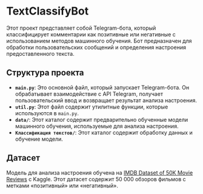# TextClassifyBot

Этот проект представляет собой Telegram-бота, который классифицирует комментарии как позитивные или негативные с использованием методов машинного обучения. Бот предназначен для обработки пользовательских сообщений и определения настроения предоставленного текста.

## Структура проекта

- **`main.py`**: Это основной файл, который запускает Telegram-бота. Он обрабатывает взаимодействие с API Telegram, получает пользовательский ввод и возвращает результат анализа настроения.
- **`util.py`**: Этот файл содержит утилитные функции, которые используются в `main.py`.
- **`data/`**: Этот каталог содержит предварительно обученные модели машинного обучения, используемые для анализа настроения.
- **`Классификация текстов/`**: Этот каталог содержит обработку данных и обучение модели.

## Датасет

Модель для анализа настроения обучена на [IMDB Dataset of 50K Movie Reviews](https://www.kaggle.com/datasets/lakshmi25npathi/imdb-dataset-of-50k-movie-reviews) с Kaggle. Этот датасет содержит 50 000 обзоров фильмов с метками «позитивный» или «негативный».
